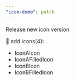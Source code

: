 ```yaml
---
"icon-demo": patch
---
```


Release new icon version

🚀 add icons(4):

  - IconAIcon
  - IconAFilledIcon
  - IconBIcon
  - IconBFilledIcon

